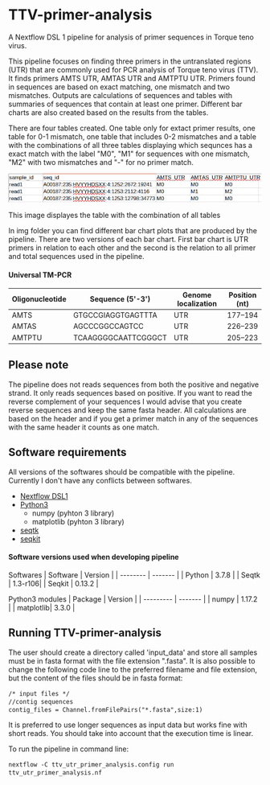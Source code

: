# TTV-primer-analysis
A  Nextflow DSL 1 pipeline for analysis of primer sequences in Torque teno virus.

This pipeline focuses on finding three primers in the untranslated regions (UTR) that are commonly used for PCR analysis of Torque teno virus (TTV). 
It finds primers AMTS UTR, AMTAS UTR and AMTPTU UTR. Primers found in sequences are based on exact matching, one mismatch and two mismatches. 
Outputs are calculations of sequences and tables with summaries of sequences that contain at least one primer. 
Different bar charts are also created based on the results from the tables.

There are four tables created. One table only for extact primer results, one table for 0-1 mismatch, 
one table that includes 0-2 mismatches and a table with the combinations of all three tables displaying which sequnces has a exact match with the label "M0", 
"M1" for sequences with one mismatch, "M2" with two mismatches and "-" for no primer match. 

![alt text](/img/ttv_primer_comb_table.png)

This image displayes the table with the combination of all tables

In img folder you can find different bar chart plots that are produced by the pipeline. 
There are two versions of each bar chart. First bar chart is UTR primers in relation to each other and the second is the relation to all primer and total sequences used in the pipeline. 

#### Universal TM-PCR

| Oligonucleotide | Sequence (5'-3')   | Genome localization | Position (nt) |
| --------------  | ------------------ | ------------------  |  -----------  |
| AMTS            | GTGCCGIAGGTGAGTTTA | UTR                 | 177–194       |
| AMTAS           | AGCCCGGCCAGTCC     | UTR                 | 226–239       |
| AMTPTU          | TCAAGGGGCAATTCGGGCT| UTR                 | 205–223       |

## Please note
The pipeline does not reads sequences from both the positive and negative strand. It only reads sequences based on positive. If you want to read the reverse complement of your sequences I would advise that you create reverse sequences and keep the same fasta header. All calculations are based on the header and if you get a primer match in any of the sequences with the same header it counts as one match. 

 ## Software requirements 
 All versions of the softwares should be compatible with the pipeline. Currently I don't have any conflicts between softwares. 
 - [Nextflow DSL1](https://www.nextflow.io/)
 - [Python3](https://www.python.org/downloads/)
    - numpy (pyhton 3 library)
    - matplotlib (pyhton 3 library)
 - [seqtk](https://github.com/lh3/seqtk)
 - [seqkit](https://bioinf.shenwei.me/seqkit/)

#### Software versions used when developing pipeline
Softwares
| Software | Version |
| -------- | ------- |
| Python   | 3.7.8   |
| Seqtk    | 1.3-r106|
| Seqkit   | 0.13.2  |

Python3 modules
| Package   | Version |
| --------- | ------- |
| numpy     | 1.17.2  |
| matplotlib| 3.3.0   |

## Running TTV-primer-analysis
The user should create a directory called 'input_data' and store all samples must be in fasta format with the file extension ".fasta". 
It is also possible to change the following code line to the preferred filename and file extension, but the content of the files should be in fasta format:
```
/* input files */
//contig sequences
contig_files = Channel.fromFilePairs("*.fasta",size:1) 
```
It is preferred to use longer sequences as input data but works fine with short reads.
You should take into account that the execution time is linear.

To run the pipeline in command line:
```
nextflow -C ttv_utr_primer_analysis.config run ttv_utr_primer_analysis.nf
```

